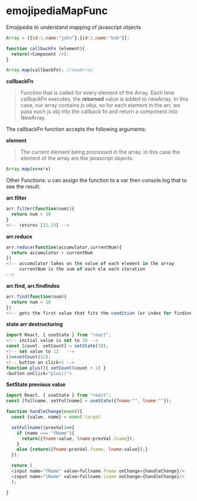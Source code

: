# emojipediaMapFunc
Emojipedia to understand mapping of javascript objects



```javascript
Array = [{id:1,name:"john"},{id:2,name:"bob"}];

function callbackFn (element){
  return(<Component />);
}

Array.map(callbackFn); //newArray
```

**callbackFn**
>Function that is called for every element of the Array. Each time callbackFn executes, the **returned** value is added to newArray.
>In this case, our array contains js objs, so for each element in the arr, we pass each js obj into the callback fn and return a component into NewArray.

The callbackFn function accepts the following arguments:

**element**
>The current element being processed in the array.
>in this case the element of the array are the javascript objects.
```javascript
Array.map(x=>x*x)
```

Other Functions: u can assign the function to a var then console.log that to see the result.

**arr.filter**
```javascript
arr.filter(function(num)){
  return num > 10
} 
<!-- returns [22,33] -->
```
**arr.reduce**
```javascript
arr.reduce(function(accumulator,currentNum){
  return accumulator + currentNum
})
<!-- accumulator takes on the value of each element in the array
     currentNum is the sum of each ele each iteration
-->
```
**arr.find, arr.findIndex**
```javascript
arr.find(function(num){
  return num > 10
})
<!-- gets the first value that fits the condition (or index for findindex) -->
```

**state arr destructuring**
```javascript
import React, { useState } from "react";
<!-- initial value is set to 10 -->
const [count, setCount] = setState(10); 
<!-- set value to 12   -->
()=>setCount(12);
<!-- button on click+1 -->
function plus(){ setCount(count + 1) }
<button onClick="plus()">
```

**SetState previous value**
```javascript
import React, { useState } from "react";
const [fullname, setFullname] = useState({fname:"", lname:""});

function handleChange(event){
  const {value, name} = event.target
```
<!--   const currentVal = event.target.value;
  const currentName = event.target.name; -->

<!-- One can access the prev state of fullname via prevVal, js obj -->
```javascript  
  setFullname((prevVal)=>{
    if (name === "fName"){
      return({fname:value, lname:prevVal.lname});
    }
    else {return({fname:prevVal.fname, lname:value});}
  });

  return (
  <input name="fName" value=fullname.fname onChange={handleChange}/>
  <input name="lName" value=fullname.lname onChange={handleChange}/>
  );

}

```
